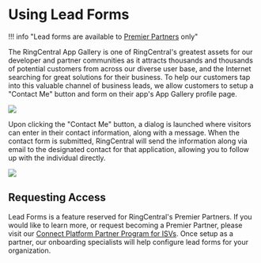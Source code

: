 # Using Lead Forms

!!! info "Lead forms are available to [Premier Partners](https://www.ringcentral.com/partner/isv.html) only"
    
The RingCentral App Gallery is one of RingCentral's greatest assets for our developer and partner communities as it attracts thousands and thousands of potential customers from across our diverse user base, and the Internet searching for great solutions for their business. To help our customers tap into this valuable channel of business leads, we allow customers to setup a "Contact Me" button and form on their app's App Gallery profile page.

<img src="../../img/lead-form-gallery.png" class="img-fluid">

Upon clicking the "Contact Me" button, a dialog is launched where visitors can enter in their contact information, along with a message. When the contact form is submitted, RingCentral will send the information along via email to the designated contact for that application, allowing you to follow up with the individual directly. 

<img src="../../img/lead-form-form.png" class="img-fluid">

## Requesting Access

Lead Forms is a feature reserved for RingCentral's Premier Partners. If you would like to learn more, or request becoming a Premier Partner, please visit our [Connect Platform Partner Program for ISVs](https://www.ringcentral.com/partner/isv.html). Once setup as a partner, our onboarding specialists will help configure lead forms for your organization.

